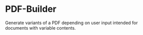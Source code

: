 # PDF-Builder
Generate variants of a PDF depending on user input intended for documents with variable contents.
